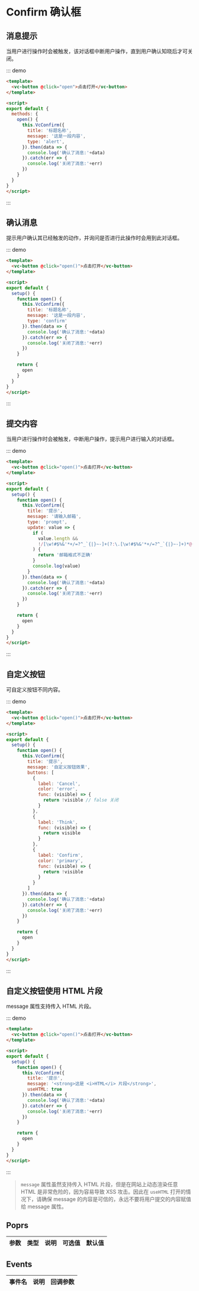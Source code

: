 # Confirm 确认框

## 消息提示

当用户进行操作时会被触发，该对话框中断用户操作，直到用户确认知晓后才可关闭。

::: demo 
```html
<template>
  <vc-button @click="open">点击打开</vc-button>
</template>

<script>
export default {
  methods: {
    open() {
      this.VcConfirm({
        title: '标题名称',
        message: '这是一段内容',
        type: 'alert',
      }).then(data => {
        console.log('确认了消息:'+data)
      }).catch(err => {
        console.log('关闭了消息:'+err)
      })
    }
  }
}
</script>
```
:::

## 确认消息

提示用户确认其已经触发的动作，并询问是否进行此操作时会用到此对话框。

::: demo 
```html
<template>
  <vc-button @click="open()">点击打开</vc-button>
</template>

<script>
export default {
  setup() {
    function open() {
      this.VcConfirm({
        title: '标题名称',
        message: '这是一段内容',
        type: 'confirm'
      }).then(data => {
        console.log('确认了消息:'+data)
      }).catch(err => {
        console.log('关闭了消息:'+err)
      })
    }

    return {
      open
    }
  }
}
</script>
```
:::


## 提交内容

当用户进行操作时会被触发，中断用户操作，提示用户进行输入的对话框。

::: demo 
```html
<template>
  <vc-button @click="open()">点击打开</vc-button>
</template>

<script>
export default {
  setup() {
    function open() {
      this.VcConfirm({
        title: '提示',
        message: '请输入邮箱',
        type: 'prompt',
        update: value => {
          if (
            value.length && 
            !/[\w!#$%&'*+/=?^_`{|}~-]+(?:\.[\w!#$%&'*+/=?^_`{|}~-]+)*@(?:[\w](?:[\w-]*[\w])?\.)+[\w](?:[\w-]*[\w])?/.test(value)
          ) {
            return '邮箱格式不正确'
          }
          console.log(value)
        }
      }).then(data => {
        console.log('确认了消息:'+data)
      }).catch(err => {
        console.log('关闭了消息:'+err)
      })
    }

    return {
      open
    }
  }
}
</script>
```
:::

## 自定义按钮

可自定义按钮不同内容。

::: demo 
```html
<template>
  <vc-button @click="open()">点击打开</vc-button>
</template>

<script>
export default {
  setup() {
    function open() {
      this.VcConfirm({
        title: '提示',
        message: '自定义按钮效果',
        buttons: [
          {
            label: 'Cancel',
            color: 'error',
            func: (visible) => {
              return !visible // false 关闭
            }
          },
          {
            label: 'Think',
            func: (visible) => {
              return visible
            }
          },
          {
            label: 'Confirm',
            color: 'primary',
            func: (visible) => {
              return !visible
            }
          }
        ]
      }).then(data => {
        console.log('确认了消息:'+data)
      }).catch(err => {
        console.log('关闭了消息:'+err)
      })
    }

    return {
      open
    }
  }
}
</script>
```
:::

## 自定义按钮使用 HTML 片段

message 属性支持传入 HTML 片段。

::: demo 
```html
<template>
  <vc-button @click="open()">点击打开</vc-button>
</template>

<script>
export default {
  setup() {
    function open() {
      this.VcConfirm({
        title: '提示',
        message: '<strong>这是 <i>HTML</i> 片段</strong>',
        useHTML: true
      }).then(data => {
        console.log('确认了消息:'+data)
      }).catch(err => {
        console.log('关闭了消息:'+err)
      })
    }

    return {
      open
    }
  }
}
</script>
```
:::

> `message` 属性虽然支持传入 HTML 片段，但是在网站上动态渲染任意 HTML 是非常危险的，因为容易导致 XSS 攻击。因此在 `useHTML` 打开的情况下，请确保 message 的内容是可信的，永远不要将用户提交的内容赋值给 message 属性。

## Poprs

| 参数 | 类型 | 说明 | 可选值 | 默认值 |
|---|---|---|---|---|


## Events

| 事件名 | 说明 | 回调参数 |
| --- | --- | --- |
